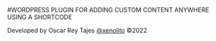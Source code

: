 #WORDPRESS PLUGIN FOR ADDING CUSTOM CONTENT ANYWHERE USING A SHORTCODE

Developed by Oscar Rey Tajes [@xenolito](mailto:oscar.rey.tajes@gmail.com)
©2022